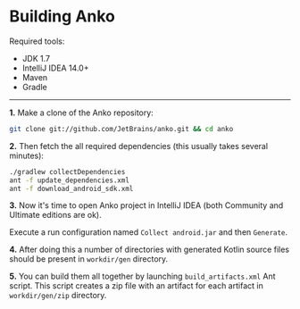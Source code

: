 Building Anko
===========

Required tools:

* JDK 1.7
* IntelliJ IDEA 14.0+
* Maven
* Gradle

***

**1.** Make a clone of the Anko repository:

```bash
git clone git://github.com/JetBrains/anko.git && cd anko
```

**2.** Then fetch the all required dependencies (this usually takes several minutes):

```bash
./gradlew collectDependencies
ant -f update_dependencies.xml
ant -f download_android_sdk.xml
```

**3.** Now it's time to open Anko project in IntelliJ IDEA (both Community and Ultimate editions are ok).

Execute a run configuration named `Collect android.jar` and then `Generate`.

**4.** After doing this a number of directories with generated Kotlin source files should be present in `workdir/gen` directory.

**5.** You can build them all together by launching `build_artifacts.xml` Ant script. This script creates a zip file with an artifact for each artifact in `workdir/gen/zip` directory.